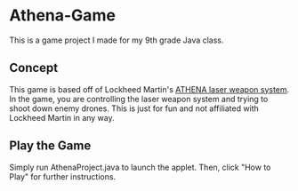 # Athena-Game
This is a game project I made for my 9th grade Java class.

## Concept
This game is based off of Lockheed Martin's [ATHENA laser weapon system](https://news.lockheedmartin.com/2019-11-07-ATHENA-Successfully-Defends-Drone-Threat). In the game, you are controlling the laser weapon system and trying to shoot down enemy drones. This is just for fun and not affiliated with Lockheed Martin in any way.

## Play the Game
Simply run AthenaProject.java to launch the applet. Then, click "How to Play" for further instructions.
